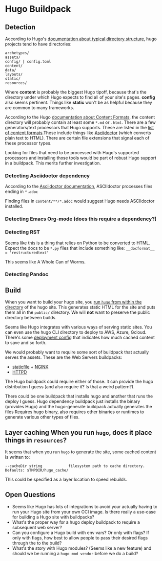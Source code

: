 # Hugo Buildpack

## Detection
According to Hugo's [documentation about typical directory structure](https://gohugo.io/getting-started/directory-structure/), hugo projects tend to have directories:
```
archetypes/
assets/
config/ | config.toml
content/
data/
layouts/
static/
resources/
```

Where **content** is probably the biggest Hugo tipoff, because that's the
directory under which Hugo expects to find all of your site's pages. **config**
also seems pertinent. Things like **static** won't be as helpful because they
are common to many frameworks.

According to the Hugo [documentation about Content
Formats](https://gohugo.io/content-management/formats/), the content directory
will probably contain at least some `*.md` or `.html`. There are a few
generators/text processors that Hugo supports.  These are listed in the [list
of content
formats](https://gohugo.io/content-management/formats/#list-of-content-formats).These
include things like [Asciidoctor](https://asciidoctor.org/) (which converts
plain text to HTML). There are certain file extensions that signal each of
these processor types.

Looking for files that need to be processed with Hugo's supported processors
and installing those tools would be part of robust Hugo support in a buildpack.
This merits further investigation.

### Detecting Asciidoctor dependency

According to the [Asciidoctor
documentation](https://docs.asciidoctor.org/asciidoc/latest/document-structure/#encodings-and-asciidoc-files),
ASCIIdoctor processes files ending in `*.adoc`

Finding files in `content/**/*.adoc` would suggest Hugo needs ASCIIdoctor
installed.

### Detecting Emacs Org-mode (does this require a dependency?)

### Detecting RST
Seems like this is a thing that relies on Python to be
converted to HTML. Expect the docs to be `*.py` files that include something
like: ``` __docformat__ = 'restructuredtext' ```

This seems like A Whole Can of Worms.

### Detecting Pandoc


## Build

When you want to build your hugo site, you [run `hugo` from within the
directory](https://gohugo.io/getting-started/usage/#deploy-your-website) of the
hugo site. This generates static HTML for the site and puts them all in the
`public/` directory. We will **not** want to preserve the public directory
between builds.


Seems like Hugo integrates with various ways of serving static sites. You can
even use the hugo CLI directory to deploy to AWS, Azure, Gcloud.  There's some
[deployment
config](https://gohugo.io/hosting-and-deployment/hugo-deploy/#configure-the-deployment)
that indicates how much cached content to save and so forth.

We would probably want to require some sort of buildpack that actually serves
the assets. These are the Web Servers buildpacks:
- [staticfile](https://github.com/paketo-community/staticfile) +
  [NGINX](https://github.com/paketo-buildpacks/nginx)
- [HTTPD](https://github.com/paketo-buildpacks/httpd)

The Hugo buildpack could require either of those. It can provide the hugo
distribution I guess (and also require it? Is that a weird pattern?).

There could be one buildpack that installs hugo and another that runs the
deploy I guess.  Hugo dependency buildpack just installs the binary (provides
Hugo) and the hugo-generate buildpack actually generates the files Requires
hugo binary, also requires other binaries or runtimes to generate various other
types of files.

## Layer caching When you run `hugo`, does it place things in `resources`?

It seems that when you run `hugo` to generate the site, some cached content is written to:
```
--cacheDir string            filesystem path to cache directory. Defaults: $TMPDIR/hugo_cache/
```
This could be specified as a layer location to speed rebuilds.


## Open Questions
- Seems like Hugo has lots of integrations to avoid your actually having to run
  your Hugo site from your own OCI image. Is there really a use-case for
  building a Hugo site with buildpacks?
- What's the proper way for a hugo deploy buildpack to require a subsequent web
  server?
- Can you configure a Hugo build with env vars? Or only with flags? If only
  with flags, how best to allow people to pass their desired flags through the
  to the build?
- What's the story with Hugo modules? (Seems like a new feature) and should we
  be running a `hugo mod vendor` before we do a build?
